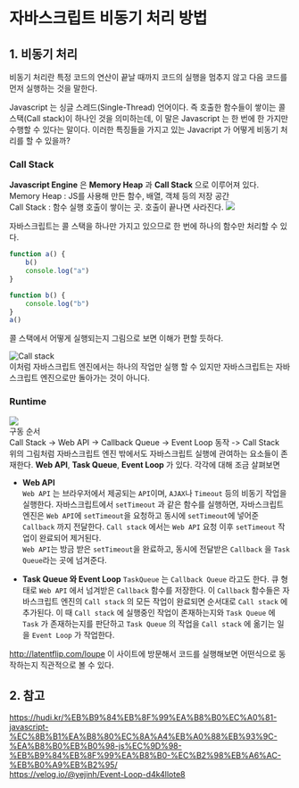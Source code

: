 # 자바스크립트 비동기 처리 방법

## 1. 비동기 처리
비동기 처리란 특정 코드의 연산이 끝날 때까지 코드의 실행을 멈추지 않고 다음 코드를 먼저 실행하는 것을 말한다.

Javascript 는 싱글 스레드(Single-Thread) 언어이다. 즉 호출한 함수들이 쌓이는 콜 스택(Call stack)이 하나인 것을 의미하는데, 이 말은 Javascript 는 한 번에 한 가지만 수행할 수 있다는 말이다. 이러한 특징들을 가지고 있는 Javacript 가 어떻게 비동기 처리를 할 수 있을까?
### **Call Stack**
**Javascript Engine** 은 **Memory Heap** 과 **Call Stack** 으로 이루어져 있다.
Memory Heap : JS를 사용해 만든 함수, 배열, 객체 등의 저장 공간  
Call Stack : 함수 실행 호출이 쌓이는 곳. 호출이 끝나면 사라진다.
![](https://joshua1988.github.io/images/posts/web/translation/how-js-works/js-engine-structure.png)

자바스크립트는 콜 스택을 하나만 가지고 있으므로 한 번에 하나의 함수만 처리할 수 있다.
```js
function a() {
	b()
	console.log("a")
}

function b() {
	console.log("b")
}
a()
```
콜 스택에서 어떻게 실행되는지 그림으로 보면 이해가 편할 듯하다.  

![Call stack](https://images.velog.io/images/tlatjdgh3778/post/723b4b64-927d-4e6f-a07c-3191dc4e48ab/callsatck.png)  
이처럼 자바스크립트 엔진에서는 하나의 작업만 실행 할 수 있지만 자바스크립트는 자바스크립트 엔진으로만 돌아가는 것이 아니다.

### **Runtime**
![](https://hudi.kr/wp-content/uploads/2018/03/%EC%8A%AC%EB%9D%BC%EC%9D%B4%EB%93%9C3.png)  
구동 순서  
Call Stack -> Web API -> Callback Queue -> Event Loop 동작 -> Call Stack  
위의 그림처럼 자바스크립트 엔진 밖에서도 자바스크립트 실행에 관여하는 요소들이 존재한다. **Web API**, **Task Queue**, **Event Loop** 가 있다. 각각에 대해 조금 살펴보면
* **Web API**  
`Web API` 는 브라우저에서 제공되는 `API`이며, `AJAX`나 `Timeout` 등의 비동기 작업을 실행한다. 자바스크립트에서 `setTimeout` 과 같은 함수를 실행하면, 자바스크립트 엔진은 `Web API`에 `setTimeout`을 요청하고 동시에 `setTimeout`에 넣어준 `Callback` 까지 전달한다. `Call stack` 에서는 `Web API` 요청 이후 `setTimeout` 작업이 완료되어 제거된다.  
`Web API`는 방금 받은 `setTimeout`을 완료하고, 동시에 전달받은 `Callback` 을 `Task Queue`라는 곳에 넘겨준다.

* **Task Queue 와 Event Loop**
`TaskQueue` 는 `Callback Queue` 라고도 한다. 큐 형태로 `Web API` 에서 넘겨받은 `Callback` 함수를 저장한다. 이 `Callback` 함수들은 자바스크립트 엔진의 `Call stack` 의 모든 작업이 완료되면 순서대로 `Call stack` 에 추가된다. 이 때 `Call stack` 에 실행중인 작업이 존재하는지와 `Task Queue` 에 `Task` 가 존재하는지를 판단하고 `Task Queue` 의 작업을 `Call stack` 에 옮기는 일을 `Event Loop` 가 작업한다.

<http://latentflip.com/loupe> 이 사이트에 방문해서 코드를 실행해보면 어떤식으로 동작하는지 직관적으로 볼 수 있다.

## 2. 참고
https://hudi.kr/%EB%B9%84%EB%8F%99%EA%B8%B0%EC%A0%81-javascript-%EC%8B%B1%EA%B8%80%EC%8A%A4%EB%A0%88%EB%93%9C-%EA%B8%B0%EB%B0%98-js%EC%9D%98-%EB%B9%84%EB%8F%99%EA%B8%B0-%EC%B2%98%EB%A6%AC-%EB%B0%A9%EB%B2%95/  
https://velog.io/@yejinh/Event-Loop-d4k4llote8
